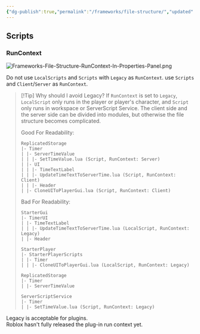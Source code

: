 ```yaml
---
{"dg-publish":true,"permalink":"/frameworks/file-structure/","updated":"2023-12-14T05:22:37.917+09:00"}
---
```



## Scripts

### RunContext

![Frameworks-File-Structure-RunContext-In-Properties-Panel.png](/img/user/Frameworks/attachments/Frameworks-File-Structure-RunContext-In-Properties-Panel.png)

Do not use `LocalScripts` and `Scripts` with `Legacy` as `RunContext`.
use `Scripts` and `Client`/`Server` as `RunContext`.

>[!Tip] Why should I avoid Legacy?
>If `RunContext` is set to `Legacy`, 
>`LocalScript` only runs in the player or player's character, 
>and `Script` only runs in workspace or ServerScript Service.
>The client side and the server side can be divided into modules, but otherwise the file structure becomes complicated.
>
>Good For Readability:
>```
>ReplicatedStorage
>|- Timer
>| |- ServerTimeValue
>| | |- SetTimeValue.lua (Script, RunContext: Server)
>| |- UI
>| | |- TimeTextLabel
>| | |- UpdateTimeTextToServerTime.lua (Script, RunContext: Client)
>| | |- Header
>| |- CloneUIToPlayerGui.lua (Script, RunContext: Client)
>```
>
>Bad For Readability:
>```
>StarterGui
>|- TimerUI
>| |- TimeTextLabel
>| | |- UpdateTimeTextToServerTime.lua (LocalScript, RunContext: Legacy)
>| |- Header
>
>StarterPlayer
>|- StarterPlayerScripts
>| |- Timer
>| | |- CloneUIToPlayerGui.lua (LocalScript, RunContext: Legacy)
>
>ReplicatedStorage
>|- Timer
>| |- ServerTimeValue
>
>ServerScriptService
>|- Timer
>| |- SetTimeValue.lua (Script, RunContext: Legacy)
>```

Legacy is acceptable for plugins.  
Roblox hasn't fully released the plug-in run context yet.